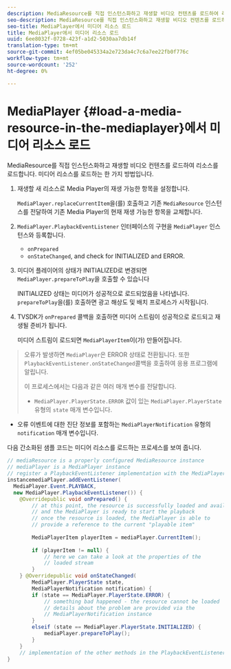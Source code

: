 ```yaml
---
description: MediaResource를 직접 인스턴스화하고 재생할 비디오 컨텐츠를 로드하여 리소스를 로드합니다. 미디어 리소스를 로드하는 한 가지 방법입니다.
seo-description: MediaResource를 직접 인스턴스화하고 재생할 비디오 컨텐츠를 로드하여 리소스를 로드합니다. 미디어 리소스를 로드하는 한 가지 방법입니다.
seo-title: MediaPlayer에서 미디어 리소스 로드
title: MediaPlayer에서 미디어 리소스 로드
uuid: 6ee8032f-0728-423f-a1d2-5030aa7db14f
translation-type: tm+mt
source-git-commit: 4ef05be045334a2e723da4c7c6a7ee22fb0f776c
workflow-type: tm+mt
source-wordcount: '252'
ht-degree: 0%

---
```



# MediaPlayer {#load-a-media-resource-in-the-mediaplayer}에서 미디어 리소스 로드

MediaResource를 직접 인스턴스화하고 재생할 비디오 컨텐츠를 로드하여 리소스를 로드합니다. 미디어 리소스를 로드하는 한 가지 방법입니다.

1. 재생할 새 리소스로 Media Player의 재생 가능한 항목을 설정합니다.

   `MediaPlayer.replaceCurrentItem`을(를) 호출하고 기존 `MediaResource` 인스턴스를 전달하여 기존 Media Player의 현재 재생 가능한 항목을 교체합니다.

1. `MediaPlayer.PlaybackEventListener` 인터페이스의 구현을 `MediaPlayer` 인스턴스와 등록합니다.

   * `onPrepared`
   * `onStateChanged`, and check for INITIALIZED and ERROR.

1. 미디어 플레이어의 상태가 INITIALIZED로 변경되면 `MediaPlayer.prepareToPlay`을 호출할 수 있습니다

   INITIALIZED 상태는 미디어가 성공적으로 로드되었음을 나타냅니다. `prepareToPlay`을(를) 호출하면 광고 해상도 및 배치 프로세스가 시작됩니다.

1. TVSDK가 `onPrepared` 콜백을 호출하면 미디어 스트림이 성공적으로 로드되고 재생될 준비가 됩니다.

   미디어 스트림이 로드되면 `MediaPlayerItem`이(가) 만들어집니다.

>오류가 발생하면 `MediaPlayer`은 ERROR 상태로 전환됩니다. 또한 `PlaybackEventListener.onStateChanged`콜백을 호출하여 응용 프로그램에 알립니다.
>
>이 프로세스에서는 다음과 같은 여러 매개 변수를 전달합니다.
>* `MediaPlayer.PlayerState.ERROR` 값이 있는 `MediaPlayer.PlayerState` 유형의 `state` 매개 변수입니다.
   >
   >
* 오류 이벤트에 대한 진단 정보를 포함하는 `MediaPlayerNotification` 유형의 `notification` 매개 변수입니다.


다음 간소화된 샘플 코드는 미디어 리소스를 로드하는 프로세스를 보여 줍니다.

```java
// mediaResource is a properly configured MediaResource instance 
// mediaPlayer is a MediaPlayer instance 
// register a PlaybackEventListener implementation with the MediaPlayer  
instancemediaPlayer.addEventListener( 
  MediaPlayer.Event.PLAYBACK, 
  new MediaPlayer.PlaybackEventListener()) { 
    @Overridepublic void onPrepared() { 
        // at this point, the resource is successfully loaded and available 
        // and the MediaPlayer is ready to start the playback 
        // once the resource is loaded, the MediaPlayer is able to 
        // provide a reference to the current "playable item" 
 
        MediaPlayerItem playerItem = mediaPlayer.CurrentItem(); 
 
        if (playerItem != null) {     
            // here we can take a look at the properties of the     
            // loaded stream 
        } 
    } @Overridepublic void onStateChanged( 
        MediaPlayer.PlayerState state,  
        MediaPlayerNotification notification) { 
        if (state == MediaPlayer.PlayerState.ERROR) { 
            // something bad happened - the resource cannot be loaded    
            // details about the problem are provided via the  
            // MediaPlayerNotification instance 
        }  
        elseif (state == MediaPlayer.PlayerState.INITIALIZED) {     
            mediaPlayer.prepareToPlay(); 
        } 
    } 
    // implementation of the other methods in the PlaybackEventListener interface... 
} 
```
